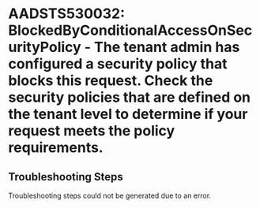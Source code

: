 # AADSTS530032: BlockedByConditionalAccessOnSecurityPolicy - The tenant admin has configured a security policy that blocks this request. Check the security policies that are defined on the tenant level to determine if your request meets the policy requirements.


## Troubleshooting Steps
Troubleshooting steps could not be generated due to an error.